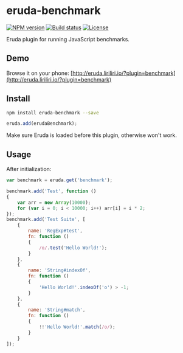 # eruda-benchmark

[![NPM version][npm-image]][npm-url]
[![Build status][travis-image]][travis-url]
[![License][license-image]][npm-url]

[npm-image]: https://img.shields.io/npm/v/eruda-benchmark.svg
[npm-url]: https://npmjs.org/package/eruda-benchmark
[travis-image]: https://img.shields.io/travis/liriliri/eruda-benchmark.svg
[travis-url]: https://travis-ci.org/liriliri/eruda-benchmark
[license-image]: https://img.shields.io/npm/l/eruda-benchmark.svg

Eruda plugin for running JavaScript benchmarks.

## Demo

Browse it on your phone: 
[http://eruda.liriliri.io/?plugin=benchmark](http://eruda.liriliri.io/?plugin=benchmark)

## Install

```bash
npm install eruda-benchmark --save
```

```javascript
eruda.add(erudaBenchmark);
```

Make sure Eruda is loaded before this plugin, otherwise won't work.

## Usage

After initialization:

```javascript
var benchmark = eruda.get('benchmark');

benchmark.add('Test', function () 
{
    var arr = new Array(10000); 
    for (var i = 0; i < 10000; i++) arr[i] = i * 2;
});
benchmark.add('Test Suite', [
    {
        name: 'RegExp#test',
        fn: function () 
        {
            /o/.test('Hello World!');
        }
    },
    {
        name: 'String#indexOf',
        fn: function () 
        {
            'Hello World!'.indexOf('o') > -1;
        }
    },
    {
        name: 'String#match',
        fn: function ()
        {
            !!'Hello World!'.match(/o/);
        }
    }
]);
```